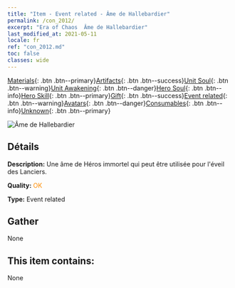 ```yaml
---
title: "Item - Event related - Âme de Hallebardier"
permalink: /con_2012/
excerpt: "Era of Chaos  Âme de Hallebardier"
last_modified_at: 2021-05-11
locale: fr
ref: "con_2012.md"
toc: false
classes: wide
---
```

 [Materials](/ItemsFR/){: .btn .btn--primary}[Artifacts](/ItemsFR/Artifacts/){: .btn .btn--success}[Unit Soul](/ItemsFR/UnitSoul/){: .btn .btn--warning}[Unit Awakening](/ItemsFR/UnitAwakening/){: .btn .btn--danger}[Hero Soul](/ItemsFR/HeroSoul/){: .btn .btn--info}[Hero Skill](/ItemsFR/HeroSkill/){: .btn .btn--primary}[Gift](/ItemsFR/Gift/){: .btn .btn--success}[Event related](/ItemsFR/Events/){: .btn .btn--warning}[Avatars](/ItemsFR/Avatars/){: .btn .btn--danger}[Consumables](/ItemsFR/Consumables/){: .btn .btn--info}[Unknown](/ItemsFR/Unknown/){: .btn .btn--primary}

 ![Âme de Hallebardier](/images/t/juexing_101.jpg)

## Détails
 **Description:** Une âme de Héros immortel qui peut être utilisée pour l'éveil des Lanciers.

 **Quality:** <span style="color: #FF8C00">OK</span>

 **Type:** Event related

## Gather

  None

## This item contains:

  None

